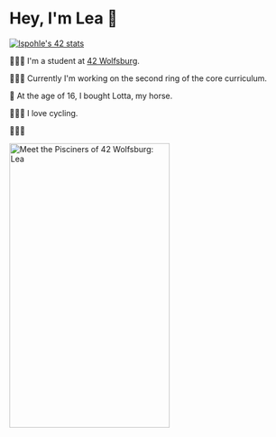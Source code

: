 # Hey, I'm Lea 🤗

[![lspohle's 42 stats](https://badge42.vercel.app/api/v2/clc39o9vg00590flgbemnvaab/stats?cursusId=21&coalitionId=150)](https://github.com/JaeSeoKim/badge42)

👩🏼‍🎓 I'm a student at [42 Wolfsburg](https://42wolfsburg.de/).

👩🏼‍💻 Currently I'm working on the second ring of the core curriculum.

🐴 At the age of 16, I bought Lotta, my horse.

🚴🏼‍♀️ I love cycling.

🏃🏼‍♀️ 

<a href="http://www.youtube.com/watch?feature=player_embedded&v=ewsp9ctfadk
" target="_blank"><img src="http://img.youtube.com/vi/ewsp9ctfadk/0.jpg" 
alt="Meet the Pisciners of 42 Wolfsburg: Lea" width="75%" height="36%" /></a>

